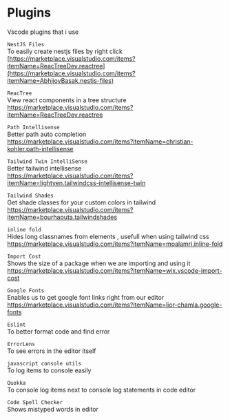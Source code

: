 # Plugins
Vscode plugins that i use

```NestJS Files``` \
 To easily create nestjs files by right click<br/>
[https://marketplace.visualstudio.com/items?itemName=ReacTreeDev.reactree](https://marketplace.visualstudio.com/items?itemName=AbhijoyBasak.nestjs-files)

```ReacTree``` \
 View react components in a tree structure<br/>
https://marketplace.visualstudio.com/items?itemName=ReacTreeDev.reactree

```Path Intellisense``` \
 Better path auto completion<br/>
https://marketplace.visualstudio.com/items?itemName=christian-kohler.path-intellisense

```Tailwind Twin IntelliSense``` \
 Better tailwind intellisense<br/>
https://marketplace.visualstudio.com/items?itemName=lightyen.tailwindcss-intellisense-twin

```Tailwind Shades``` \
 Get shade classes for your custom colors in tailwind<br/>
https://marketplace.visualstudio.com/items?itemName=bourhaouta.tailwindshades

```inline fold``` \
 Hides long classnames from elements , usefull when using tailwind css<br/>
https://marketplace.visualstudio.com/items?itemName=moalamri.inline-fold

```Import Cost``` \
 Shows the size of a package when we are importing and using it<br/>
https://marketplace.visualstudio.com/items?itemName=wix.vscode-import-cost

```Google Fonts``` \
 Enables us to get google font links right from our editor<br/>
https://marketplace.visualstudio.com/items?itemName=lior-chamla.google-fonts

```Eslint``` \
 To better format code and find error
 
```ErrorLens``` \
  To see errors in the editor itself

```javascript console utils``` \
  To log items to console easily

```Quokka``` \
  To console log items next to console log statements in code editor

```Code Spell Checker ``` \
  Shows mistyped words in editor

